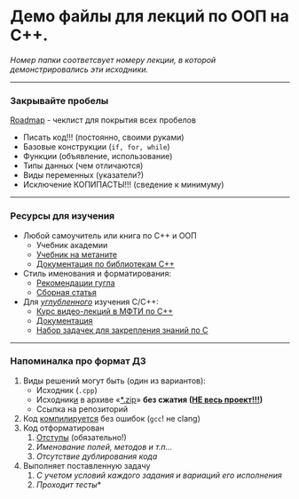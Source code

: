 # Демо файлы для лекций по ООП на С++.

*Номер папки соответсвует номеру лекции, в которой демонстрировались эти исходники.*

---
### Закрывайте пробелы

[Roadmap](https://roadmap.sh/cpp) - чеклист для покрытия всех пробелов

- Писать код!!! (постоянно, своими руками)
- Базовые конструкции (`if, for, while`)
- Функции (объявление, использование)
- Типы данных (чем отличаются)
- Виды переменных (указатели?)
- Исключение КОПИПАСТЫ!!!	(сведение к минимуму)

---
### Ресурсы для изучения

- Любой самоучитель или книга по С++ и ООП
  - Учебник академии
  - [Учебник на метаните](https://metanit.com/cpp/tutorial/5.1.php)
  - [Документация по библиотекам С++](https://en.cppreference.com/w/)
- Стиль именования и форматирования:
  - [Рекомендации гугла](https://habr.com/ru/post/477722/)
  - [Сборная статья](https://habr.com/ru/post/172091/)
- Для <u>*углубленного*</u> изучения C/С++:
  - [Курс видео-лекций в МФТИ по С++](https://youtube.com/playlist?list=PL3BR09unfgciJ1_K_E914nohpiOiHnpsK)
  - [Документация](https://en.cppreference.com/w/cpp/regex)
  - [Набор задачек для закрепления знаний по С](http://www.gowrikumar.com/c/index.html)

---
### Напоминалка про формат ДЗ

1. Виды решений могут быть (один из вариантов):
    - Исходник (`.cpp`)
    - Исходник<u>и</u> в архиве «<u>*.zip</u>» **без сжатия (<u>НЕ весь проект!!!</u>)**
    - Ссылка на репозиторий
2. Код <u>компилируется</u> без ошибок (`gcc`! не clang)
3. Код отформатирован
    1. <u>Отступы</u> (обязательно!)
    1. *Именование полей, методов и т.п...*
    1. *Отсутствие дублирования кода*
4. Выполняет поставленную задачу
    1. *С учетом условий каждого задания и вариаций его исполнения*
    1. *Проходит тесты**